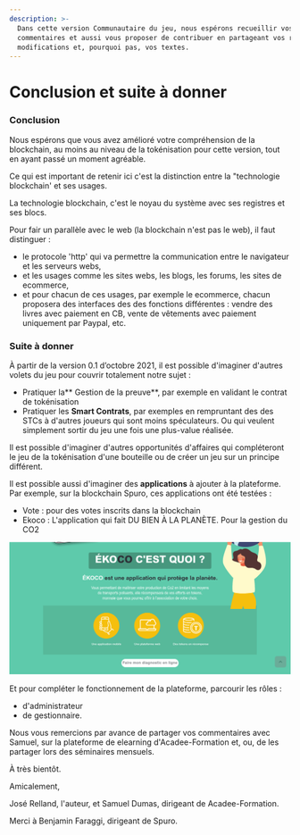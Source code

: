 ```yaml
---
description: >-
  Dans cette version Communautaire du jeu, nous espérons recueillir vos
  commentaires et aussi vous proposer de contribuer en partageant vos remarques,
  modifications et, pourquoi pas, vos textes.
---
```


# Conclusion et suite à donner

### Conclusion

Nous espérons que vous avez amélioré votre compréhension de la blockchain, au moins au niveau de la tokénisation pour cette version, tout en ayant passé un moment agréable.

Ce qui est important de retenir ici c'est la distinction entre la "technologie blockchain' et ses usages.

La technologie blockchain, c'est le noyau du système avec ses registres et ses blocs.



Pour fair un parallèle avec le web (la blockchain n'est pas le web), il faut distinguer : 

* le protocole 'http' qui va permettre la communication entre le navigateur et les serveurs webs,
* et les usages comme les sites webs, les blogs, les forums, les sites de ecommerce,
* et pour chacun de ces usages, par exemple le ecommerce, chacun proposera des interfaces des des fonctions différentes : vendre des livres avec paiement en CB, vente de vêtements avec paiement uniquement par Paypal, etc.



### Suite à donner

À partir de la version 0.1 d’octobre 2021, il est possible d'imaginer d'autres volets du jeu pour couvrir totalement notre sujet : 

* Pratiquer la** Gestion de la preuve**, par exemple en validant le contrat de tokénisation
* Pratiquer les **Smart Contrats**, par exemples en rempruntant des  des STCs à d'autres joueurs qui sont moins spéculateurs. Ou qui veulent simplement sortir du jeu une fois une plus-value réalisée.

Il est possible d'imaginer d'autres opportunités d'affaires qui compléteront le jeu de la tokénisation d'une bouteille ou de créer un jeu sur un principe différent.

Il est possible aussi d'imaginer des **applications** à ajouter à la plateforme. Par exemple, sur la blockchain Spuro, ces applications ont été testées : 

* Vote : pour des votes inscrits dans la blockchain
* Ekoco : L'application qui fait DU BIEN À LA PLANÈTE. Pour la gestion du CO2

![Ékoco, une applicatiLes usages c'est comment les mettre en oeuvre. Et pour cette mise en oeuvre, les interfaces des plateformes sont, bien sûr, complètement différentes.on mobile basée sur la blockchain.](<../.gitbook/assets/image (8) (1).png>)

Et pour compléter le fonctionnement de la plateforme, parcourir les rôles : 

* d'administrateur
* de gestionnaire.

Nous vous remercions par avance de partager vos commentaires avec Samuel, sur la plateforme de elearning d'Acadee-Formation et, ou, de les partager lors des séminaires mensuels. 



À très bientôt.



Amicalement,

José Relland, l'auteur, et Samuel Dumas, dirigeant de Acadee-Formation.

Merci à Benjamin Faraggi, dirigeant de Spuro.


